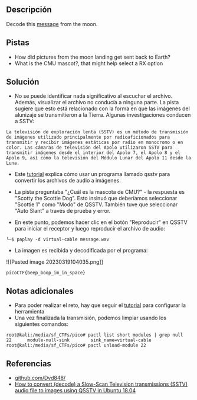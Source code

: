 ## Descripción
Decode this [message](https://jupiter.challenges.picoctf.org/static/fc1edf07742e98a480c6aff7d2546107/message.wav) from the moon.

## Pistas
- How did pictures from the moon landing get sent back to Earth?
- What is the CMU mascot?, that might help select a RX option

## Solución
- No se puede identificar nada significativo al escuchar el archivo. Además, visualizar el archivo no conducía a ninguna parte. La pista sugiere que esto está relacionado con la forma en que las imágenes del alunizaje se transmitieron a la Tierra. Algunas investigaciones conducen a SSTV:

`La televisión de exploración lenta (SSTV) es un método de transmisión de imágenes utilizado principalmente por radioaficionados para transmitir y recibir imágenes estáticas por radio en monocromo o en color. Las cámaras de televisión del Apolo utilizaron SSTV para transmitir imágenes desde el interior del Apolo 7, el Apolo 8 y el Apolo 9, así como la televisión del Módulo Lunar del Apolo 11 desde la Luna.`

- Este [tutorial](https://ourcodeworld.com/articles/read/956/how-to-convert-decode-a-slow-scan-television-transmissions-sstv-audio-file-to-images-using-qsstv-in-ubuntu-18-04) explica cómo usar un programa llamado qsstv para convertir los archivos de audio a imágenes.
- La pista preguntaba "¿Cuál es la mascota de CMU?" - la respuesta es "Scotty the Scottie Dog". Esto insinuó que deberíamos seleccionar "Scottie 1" como "Modo" de QSSTV. También tuve que seleccionar "Auto Slant" a través de prueba y error.

- En este punto, podemos hacer clic en el botón "Reproducir" en QSSTV para iniciar el receptor y luego reproducir el archivo de audio:

```bash()
└─$ paplay -d virtual-cable message.wav  
```

- La imagen es recibida y decodificada por el programa:

![[Pasted image 20230319104035.png]]


```bash()
picoCTF{beep_boop_im_in_space}
```

## Notas adicionales
- Para poder realizar el reto, hay que seguir el [tutorial](https://ourcodeworld.com/articles/read/956/how-to-convert-decode-a-slow-scan-television-transmissions-sstv-audio-file-to-images-using-qsstv-in-ubuntu-18-04) para configurar la herramienta
- Una vez finalizada la transmisión, podemos limpiar usando los siguientes comandos:

```bash()
root@kali:/media/sf_CTFs/pico# pactl list short modules | grep null
22      module-null-sink        sink_name=virtual-cable
root@kali:/media/sf_CTFs/pico# pactl unload-module 22
```

## Referencias 
- [github.com/Dvd848/](https://github.com/Dvd848/CTFs/blob/master/2019_picoCTF/m00nwalk.md)
- [How to convert (decode) a Slow-Scan Television transmissions (SSTV) audio file to images using QSSTV in Ubuntu 18.04](https://ourcodeworld.com/articles/read/956/how-to-convert-decode-a-slow-scan-television-transmissions-sstv-audio-file-to-images-using-qsstv-in-ubuntu-18-04)